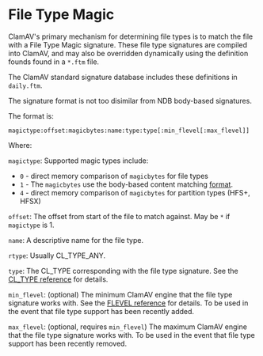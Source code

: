 # File Type Magic

ClamAV's primary mechanism for determining file types is to match the file with a File Type Magic signature. These file type signatures are compiled into ClamAV, and may also be overridden dynamically using the definition founds found in a `*.ftm` file.

The ClamAV standard signature database includes these definitions in `daily.ftm`.

The signature format is not too disimilar from NDB body-based signatures.

The format is:

```
magictype:offset:magicbytes:name:type:type[:min_flevel[:max_flevel]]
```

Where:

`magictype`: Supported magic types include:

* `0` - direct memory comparison of `magicbytes` for file types
* `1` - The `magicbytes` use the body-based content matching [format](BodySignatureFormat.md).
* `4` - direct memory comparison of `magicbytes` for partition types (HFS+, HFSX)

`offset`: The offset from start of the file to match against. May be `*` if `magictype` is 1.

`name`: A descriptive name for the file type.

`rtype`: Usually CL_TYPE_ANY.

`type`: The CL_TYPE corresponding with the file type signature. See the [CL_TYPE reference](../../appendix/FileTypes.md) for details.

`min_flevel`: (optional) The minimum ClamAV engine that the file type signature works with. See the [FLEVEL reference](../../appendix/FunctionalityLevels.md) for details. To be used in the event that file type support has been recently added.

`max_flevel`: (optional, requires `min_flevel`) The maximum ClamAV engine that the file type signature works with. To be used in the event that file type support has been recently removed.

